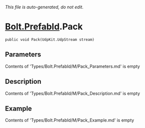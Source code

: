 *This file is auto-generated, do not edit.*

# [Bolt.PrefabId](Types/Bolt.PrefabId.md).Pack
`public void Pack(UdpKit.UdpStream stream)`
## Parameters
Contents of 'Types/Bolt.PrefabId/M/Pack_Parameters.md' is empty
## Description
Contents of 'Types/Bolt.PrefabId/M/Pack_Description.md' is empty
## Example
Contents of 'Types/Bolt.PrefabId/M/Pack_Example.md' is empty
